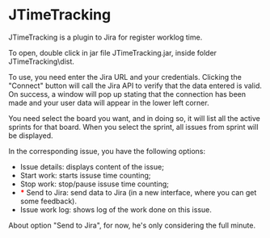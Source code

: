 # JTimeTracking

JTimeTracking is a plugin to Jira for register worklog time.

To open, double click in jar file JTimeTracking.jar, inside folder JTimeTracking\dist.

To use, you need enter the Jira URL and your credentials. Clicking the "Connect" button will call the Jira API to verify that the data entered is valid. On success, a window will pop up stating that the connection has been made and your user data will appear in the lower left corner.

You need select the board you want, and in doing so, it will list all the active sprints for that board. When you select the sprint, all issues from sprint will be displayed.


In the corresponding issue, you have the following options:
* Issue details: displays content of the issue;
* Start work: starts issuse time counting;
* Stop work: stop/pause issuse time counting;
* <b style='color:red'>*</b> Send to Jira: send data to Jira (in a new interface, where you can get some feedback). 
* Issue work log: shows log of the work done on this issue.

About option "Send to Jira", for now, he's only considering the full minute.
